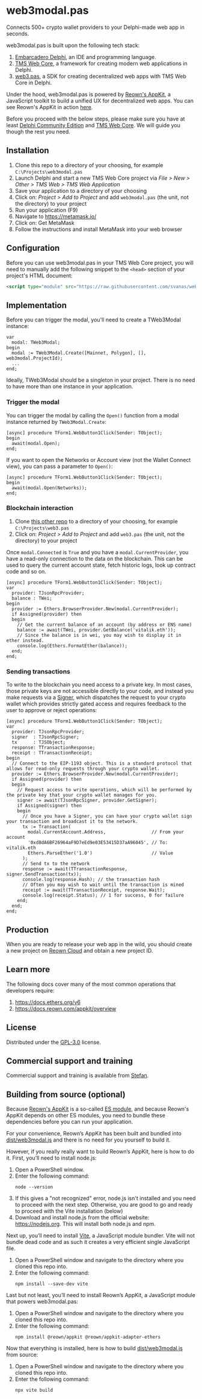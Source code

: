 # web3modal.pas

Connects 500+ crypto wallet providers to your Delphi-made web app in seconds.

web3modal.pas is built upon the following tech stack:
1. [Embarcadero Delphi](https://www.embarcadero.com/products/delphi), an IDE and programming language.
1. [TMS Web Core](https://www.tmssoftware.com/site/tmswebcore.asp), a framework for creating modern web applications in Delphi.
1. [web3.pas](https://github.com/svanas/web3.pas), a SDK for creating decentralized web apps with TMS Web Core in Delphi.

Under the hood, web3modal.pas is powered by [Reown's AppKit](https://reown.com/appkit), a JavaScript toolkit to build a unified UX for decentralized web apps. You can see Reown's AppKit in action [here](https://demo.reown.com).

Before you proceed with the below steps, please make sure you have at least [Delphi Community Edition](https://www.embarcadero.com/products/delphi/starter) and [TMS Web Core](https://www.tmssoftware.com/site/tmswebcore.asp#downloads). We will guide you though the rest you need.

## Installation

1. Clone this repo to a directory of your choosing, for example `C:\Projects\web3modal.pas`
1. Launch Delphi and start a new TMS Web Core project via _File > New > Other > TMS Web > TMS Web Application_
1. Save your application to a directory of your choosing
1. Click on: _Project > Add to Project_ and add `web3modal.pas` (the unit, not the directory) to your project
1. Run your application (F9)
1. Navigate to https://metamask.io/
1. Click on: Get MetaMask
1. Follow the instructions and install MetaMask into your web browser

## Configuration

Before you can use web3modal.pas in your TMS Web Core project, you will need to manually add the following snippet to the `<head>` section of your project's HTML document:
```html
<script type="module" src="https://raw.githubusercontent.com/svanas/web3modal.pas/main/dist/web3modal.js"></script>
```

## Implementation

Before you can trigger the modal, you'll need to create a TWeb3Modal instance:
```delphi
var
  modal: TWeb3Modal;
begin
  modal := TWeb3Modal.Create([Mainnet, Polygon], [], web3modal.ProjectId);
  ...
end;
```
Ideally, TWeb3Modal should be a singleton in your project. There is no need to have more than one instance in your application.

### Trigger the modal

You can trigger the modal by calling the `Open()` function from a modal instance returned by `TWeb3Modal.Create`:
```delphi
[async] procedure TForm1.WebButton1Click(Sender: TObject);
begin
  await(modal.Open);
end;
```
If you want to open the Networks or Account view (not the Wallet Connect view), you can pass a parameter to `Open()`:
```delphi
[async] procedure TForm1.WebButton1Click(Sender: TObject);
begin
  await(modal.Open(Networks));
end;
```

### Blockchain interaction

1. Clone [this other repo](https://github.com/svanas/web3.pas) to a directory of your choosing, for example `C:\Projects\web3.pas`
1. Click on: _Project > Add to Project_ and add `web3.pas` (the unit, not the directory) to your project

Once `modal.Connected` is `True` and you have a `modal.CurrentProvider`, you have a read-only connection to the data on the blockchain. This can be used to query the current account state, fetch historic logs, look up contract code and so on.
```delphi
[async] procedure TForm1.WebButton1Click(Sender: TObject);
var
  provider: TJsonRpcProvider;
  balance : TWei;
begin
  provider := Ethers.BrowserProvider.New(modal.CurrentProvider);
  if Assigned(provider) then
  begin
    // Get the current balance of an account (by address or ENS name)
    balance := await(TWei, provider.GetBalance('vitalik.eth'));
    // Since the balance is in wei, you may wish to display it in ether instead.
    console.log(Ethers.FormatEther(balance));
  end;
end;
```

### Sending transactions

To write to the blockchain you need access to a private key. In most cases, those private keys are not accessible directly to your code, and instead you make requests via a [Signer](https://docs.ethers.org/v6/api/providers/#Signer), which dispatches the request to your crypto wallet which provides strictly gated access and requires feedback to the user to approve or reject operations:
```delphi
[async] procedure TForm1.WebButton1Click(Sender: TObject);
var
  provider: TJsonRpcProvider;
  signer  : TJsonRpcSigner;
  tx      : TJSObject;
  response: TTransactionResponse;
  receipt : TTransactionReceipt;
begin
  // Connect to the EIP-1193 object. This is a standard protocol that allows for read-only requests through your crypto wallet.
  provider := Ethers.BrowserProvider.New(modal.CurrentProvider);
  if Assigned(provider) then
  begin
    // Request access to write operations, which will be performed by the private key that your crypto wallet manages for you.
    signer := await(TJsonRpcSigner, provider.GetSigner);
    if Assigned(signer) then
    begin
      // Once you have a Signer, you can have your crypto wallet sign your transaction and broadcast it to the network.
      tx := Transaction(
        modal.CurrentAccount.Address,                 // From your account
        '0xd8dA6BF26964aF9D7eEd9e03E53415D37aA96045', // To: vitalik.eth
        Ethers.ParseEther('1.0')                      // Value
      );
      // Send tx to the network
      response := await(TTransactionResponse, signer.SendTransaction(tx));
      console.log(response.Hash); // the transaction hash
      // Often you may wish to wait until the transaction is mined
      receipt := await(TTransactionReceipt, response.Wait);
      console.log(receipt.Status); // 1 for success, 0 for failure
    end;
  end;
end;
```

## Production

When you are ready to release your web app in the wild, you should create a new project on [Reown Cloud](https://cloud.reown.com) and obtain a new project ID.

## Learn more

The following docs cover many of the most common operations that developers require:
1. https://docs.ethers.org/v6
1. https://docs.reown.com/appkit/overview

## License

Distributed under the [GPL-3.0](https://github.com/svanas/web3modal.pas/blob/master/LICENSE) license.

## Commercial support and training

Commercial support and training is available from [Stefan](https://svanas.github.io/).

## Building from source (optional)

Because [Reown's AppKit](https://reown.com/appkit) is a so-called [ES module](https://developer.mozilla.org/en-US/docs/Web/JavaScript/Guide/Modules), and because Reown's AppKit depends on other ES modules, you need to bundle these dependencies before you can run your application.

For your convenience, Reown’s AppKit has been built and bundled into [dist/web3modal.js](https://github.com/svanas/web3modal.pas/blob/main/dist/web3modal.js) and there is no need for you yourself to build it.

However, if you really really want to build Reown’s AppKit, here is how to do it. First, you’ll need to install node.js:

1. Open a PowerShell window.
1. Enter the following command:
   ```
   node --version
   ```
1. If this gives a "not recognized" error, node.js isn't installed and you need to proceed with the next step. Otherwise, you are good to go and ready to proceed with the Vite installation (below)
1. Download and install node.js from the official website: https://nodejs.org. This will install both node.js and npm.

Next up, you’ll need to install [Vite](https://vite.dev), a JavaScript module bundler. Vite will not bundle dead code and as such it creates a very efficient single JavaScript file.

1. Open a PowerShell window and navigate to the directory where you cloned this repo into.
1. Enter the following command:
   ```
   npm install --save-dev vite
   ```

Last but not least, you’ll need to install Reown’s AppKit, a JavaScript module that powers web3modal.pas:

1. Open a PowerShell window and navigate to the directory where you cloned this repo into.
1. Enter the following command:
   ```
   npm install @reown/appkit @reown/appkit-adapter-ethers
   ```

Now that everything is installed, here is how to build [dist/web3modal.js](https://github.com/svanas/web3modal.pas/blob/main/dist/web3modal.js) from source:

1. Open a PowerShell window and navigate to the directory where you cloned this repo into.
1. Enter the following command:
   ```
   npx vite build
   ```
